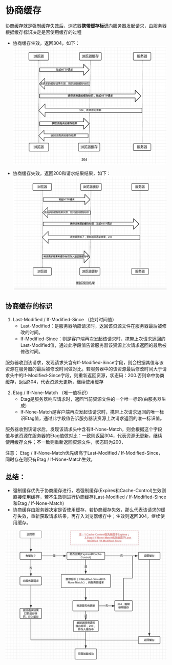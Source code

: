 # 协商缓存
协商缓存就是强制缓存失效后，浏览器**携带缓存标识**向服务器发起请求，由服务器根据缓存标识决定是否使用缓存的过程

+ 协商缓存生效，返回304，如下：
![304](../assets/1648695011756.jpg)

+ 协商缓存失效，返回200和请求结果结果，如下：
![200](../assets/1648695039185.jpg)

## 协商缓存的标识

1. Last-Modified / If-Modified-Since （绝对时间值）
   + Last-Modified：是服务器响应请求时，返回该资源文件在服务器最后被修改的时间。
   + If-Modified-Since：则是客户端再次发起该请求时，携带上次请求返回的Last-Modified值，通过此字段值告诉服务器该资源上次请求返回的最后被修改时间。
  
服务器收到该请求，发现请求头含有If-Modified-Since字段，则会根据其值与该资源在服务器的最后被修改时间做对比。若服务器中的该资源最后修改时间大于请求头中的If-Modified-Since字段，则重新返回资源，状态码：200.否则命中协商缓存，返回304，代表资源无更新，继续使用缓存

2. Etag / If-None-Match （唯一值标识）
    + Etag是服务器响应请求时，返回当前资源文件的一个唯一标识(由服务器生成)
    + If-None-Match是客户端再次发起该请求时，携带上次请求返回的唯一标识Etag值，通过此字段值告诉服务器该资源上次请求返回的唯一标识值。

服务器收到该请求后，发现该请求头中含有If-None-Match，则会根据这个字段值与该资源在服务器的Etag值做对比：一致则返回304，代表资源无更新，继续使用缓存文件；不一致则重新返回资源文件，状态码为200，

注意： Etag / If-None-Match优先级高于Last-Modified / If-Modified-Since，同时存在则只有Etag / If-None-Match生效。

## 总结：
+ 强制缓存优先于协商缓存进行，若强制缓存(Expires和Cache-Control)生效则直接使用缓存，若不生效则进行协商缓存(Last-Modified / If-Modified-Since和Etag / If-None-Match)
+ 协商缓存由服务器决定是否使用缓存，若协商缓存失效，那么代表该请求的缓存失效，重新获取请求结果，再存入浏览器缓存中；生效则返回304，继续使用缓存。

![总结](../assets/1648697706632.jpg)